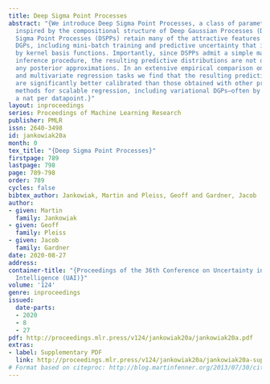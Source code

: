 ```yaml
---
title: Deep Sigma Point Processes
abstract: "{We introduce Deep Sigma Point Processes, a class of parametric models
  inspired by the compositional structure of Deep Gaussian Processes (DGPs). Deep
  Sigma Point Processes (DSPPs) retain many of the attractive features of (variational)
  DGPs, including mini-batch training and predictive uncertainty that is controlled
  by kernel basis functions. Importantly, since DSPPs admit a simple maximum likelihood
  inference procedure, the resulting predictive distributions are not degraded by
  any posterior approximations. In an extensive empirical comparison on univariate
  and multivariate regression tasks we find that the resulting predictive distributions
  are significantly better calibrated than those obtained with other probabilistic
  methods for scalable regression, including variational DGPs–often by as much as
  a nat per datapoint.}"
layout: inproceedings
series: Proceedings of Machine Learning Research
publisher: PMLR
issn: 2640-3498
id: jankowiak20a
month: 0
tex_title: "{Deep Sigma Point Processes}"
firstpage: 789
lastpage: 798
page: 789-798
order: 789
cycles: false
bibtex_author: Jankowiak, Martin and Pleiss, Geoff and Gardner, Jacob
author:
- given: Martin
  family: Jankowiak
- given: Geoff
  family: Pleiss
- given: Jacob
  family: Gardner
date: 2020-08-27
address: 
container-title: "{Proceedings of the 36th Conference on Uncertainty in Artificial
  Intelligence (UAI)}"
volume: '124'
genre: inproceedings
issued:
  date-parts:
  - 2020
  - 8
  - 27
pdf: http://proceedings.mlr.press/v124/jankowiak20a/jankowiak20a.pdf
extras:
- label: Supplementary PDF
  link: http://proceedings.mlr.press/v124/jankowiak20a/jankowiak20a-supp.pdf
# Format based on citeproc: http://blog.martinfenner.org/2013/07/30/citeproc-yaml-for-bibliographies/
---
```


